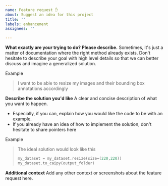 ```yaml
---
name: Feature request ✋
about: Suggest an idea for this project
title: ''
labels: enhancement
assignees: ''

---
```


**What exactly are your trying to do? Please describe.**
Sometimes, it's just a matter of documentation where the right method already exists. Don't hesitate to describe your goal with high level details so that we can better discuss and imagine a generalized solution.

Example
> I want to be able to resize my images and their bounding box annotations accordingly

**Describe the solution you'd like**
A clear and concise description of what you want to happen.

- Especially, if you can, explain how you would like the code to be with an example.
- If you already have an idea of how to implement the solution, don't hesitate to share pointers here


Example
> The ideal solution would look like this
> ```python
> my_dataset = my_dataset.resize(size=(220,220))
> my_dataset.to_caipy(output_folder)
> ```


**Additional context**
Add any other context or screenshots about the feature request here.
